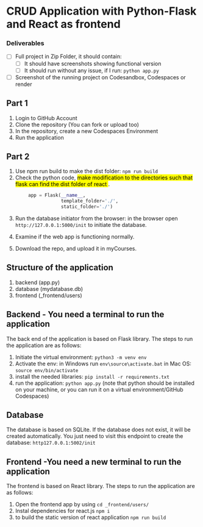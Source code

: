 # CRUD Application with Python-Flask and React as frontend

### Deliverables

- [ ] Full project in Zip Folder, it should contain:
    - [ ] It should have screenshots showing functional version
    - [ ] It should run without any issue, if I run: ```python app.py```
- [ ] Screenshot of the running project on Codesandbox, Codespaces or render

## Part 1

1. Login to GitHub Account
2. Clone the repository (You can fork or upload too)
3. In the repository, create a new Codespaces Environment
4. Run the application

## Part 2

1. Use npm run build to make the dist folder: ```npm run build```
2. Check the python code, <mark> make modification to the directories such that flask can find the dist folder of react </mark>.

```python 
        app = Flask(__name__, 
                    template_folder='./',
                    static_folder='./')
```

3. Run the database initiator from the browser:
in the browser open `http://127.0.0.1:5000/init` to initiate the database.

4. Examine if the web app is functioning normally.

5. Download the repo, and upload it in myCourses.

## Structure of the application

1. backend (app.py)
2. database (mydatabase.db)
3. frontend (_frontend/users)

## Backend - You need a terminal to run the application

The back end of the application is based on Flask library. The steps to run the application are as follows:

1. Initiate the virtual environment:
```python3 -m venv env```
2. Activate the env:
in Windows run ```env\source\activate.bat```
in  Mac OS: ```source env/bin/activate```
3. install the needed libraries:
```pip install -r requirements.txt```
4. run the application:
```python app.py``` (note that python should be installed on your machine, or you can run it on a virtual environment/GitHub Codespaces)

## Database

The database is based on SQLite. If the database does not exist, it will be created automatically.
You just need to visit this endpoint to create the database:
```http127.0.0.1:5002/init```

## Frontend -You need a new terminal to run the application

The frontend is based on React library. The steps to run the application are as follows:
 
 1. Open the frontend app by using `cd _frontend/users/`
 2. Instal dependencies for react.js `npm i`
 3. to build the static version of react application `npm run build`